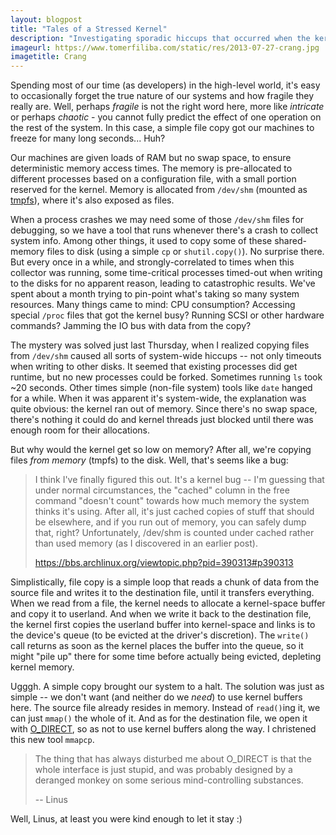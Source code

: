 ```yaml
---
layout: blogpost
title: "Tales of a Stressed Kernel"
description: "Investigating sporadic hiccups that occurred when the kernel was low on memory"
imageurl: https://www.tomerfiliba.com/static/res/2013-07-27-crang.jpg
imagetitle: Crang
---
```


Spending most of our time (as developers) in the high-level world, it's easy to occasionally forget the
true nature of our systems and how fragile they really are. Well, perhaps *fragile* is not the right word here,
more like *intricate* or perhaps *chaotic* - you cannot fully predict the effect of one operation on the rest
of the system. In this case, a simple file copy got our machines to freeze for many long seconds... Huh?

Our machines are given loads of RAM but no swap space, to ensure deterministic memory access times. The memory
is pre-allocated to different processes based on a configuration file, with a small portion reserved for
the kernel. Memory is allocated from ``/dev/shm`` (mounted as [tmpfs](http://en.wikipedia.org/wiki/Tmpfs)),
where it's also exposed as files.

When a process crashes we may need some of those ``/dev/shm`` files for debugging, so we have a tool that runs
whenever there's a crash to collect system info. Among other things, it used to copy some of these shared-memory
files to disk (using a simple ``cp`` or ``shutil.copy()``). No surprise there. But every once in a while, and
strongly-correlated to times when this collector was running, some time-critical processes timed-out when writing
to the disks for no apparent reason, leading to catastrophic results. We've spent about a month trying to
pin-point what's taking so many system resources. Many things came to mind: CPU consumption?
Accessing special ``/proc`` files that got the kernel busy? Running SCSI or other hardware commands?
Jamming the IO bus with data from the copy?

The mystery was solved just last Thursday, when I realized copying files from ``/dev/shm`` caused all sorts
of system-wide hiccups -- not only timeouts when writing to other disks. It seemed that existing processes did
get runtime, but no new processes could be forked. Sometimes running ``ls`` took ~20 seconds. Other times
simple (non-file system) tools like ``date`` hanged for a while. When it was apparent it's system-wide, the
explanation was quite obvious: the kernel ran out of memory. Since there's no swap space, there's nothing it
could do and kernel threads just blocked until there was enough room for their allocations.

But why would the kernel get so low on memory? After all, we're copying files *from memory* (tmpfs) to the disk.
Well, that's seems like a bug:

> I think I've finally figured this out. It's a kernel bug -- I'm guessing that under normal circumstances,
> the "cached" column in the free command "doesn't count" towards how much memory the system thinks it's using.
> After all, it's just cached copies of stuff that should be elsewhere, and if you run out of memory,
> you can safely dump that, right? Unfortunately, /dev/shm is counted under cached rather than used memory
> (as I discovered in an earlier post).
>
> <https://bbs.archlinux.org/viewtopic.php?pid=390313#p390313>

Simplistically, file copy is a simple loop that reads a chunk of data from the source file and writes it
to the  destination file, until it transfers everything. When we read from a file, the kernel needs to
allocate a kernel-space buffer and copy it to userland. And when we write it back to the destination file,
the kernel first copies the userland buffer into kernel-space and links is to the device's queue (to be
evicted at the driver's discretion). The ``write()`` call returns as soon as the kernel places the
buffer into the queue, so it might "pile up" there for some time before actually being evicted,
depleting kernel memory.

Ugggh. A simple copy brought our system to a halt. The solution was just as simple -- we don't want
(and neither do we *need*) to use kernel buffers here. The source file already resides in memory. Instead of
``read()``ing it, we can just ``mmap()`` the whole of it. And as for the destination file, we open it with
[O_DIRECT](http://man7.org/linux/man-pages/man2/open.2.html), so as not to use kernel buffers along
the way. I christened this new tool ``mmapcp``.

> The thing that has always disturbed me about O_DIRECT is that the whole interface is just stupid,
> and was probably designed by a deranged monkey on some serious mind-controlling substances.
>
> -- Linus

Well, Linus, at least you were kind enough to let it stay :)
